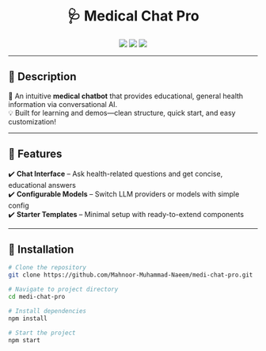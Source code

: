 <h1 align="center">🩺 Medical Chat Pro</h1>

<p align="center">
  <img src="https://img.shields.io/github/stars/Mahnoor-Muhammad-Naeem/medi-chat-pro?style=social">
  <img src="https://img.shields.io/github/forks/Mahnoor-Muhammad-Naeem/medi-chat-pro?style=social">
  <img src="https://img.shields.io/github/license/Mahnoor-Muhammad-Naeem/medi-chat-pro">
</p>

---

## 📌 Description  
🌟 An intuitive **medical chatbot** that provides educational, general health information via conversational AI.  
💡 Built for learning and demos—clean structure, quick start, and easy customization!  

---

## 🚀 Features  
✔️ **Chat Interface** – Ask health-related questions and get concise, educational answers  
✔️ **Configurable Models** – Switch LLM providers or models with simple config  
✔️ **Starter Templates** – Minimal setup with ready-to-extend components  


---

## 🦾 Installation  

```bash
# Clone the repository
git clone https://github.com/Mahnoor-Muhammad-Naeem/medi-chat-pro.git

# Navigate to project directory
cd medi-chat-pro

# Install dependencies
npm install

# Start the project
npm start
